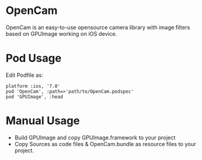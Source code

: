 # OpenCam

OpenCam is an easy-to-use opensource camera library with image filters based on GPUImage working on iOS device.


# Pod Usage

Edit Podfile as:

	platform :ios, '7.0'
	pod 'OpenCam', :path=>'path/to/OpenCam.podspec'
	pod 'GPUImage', :head

# Manual Usage

* Build GPUImage and copy GPUImage.framework to your project
* Copy Sources as code files & OpenCam.bundle as resource files to your project.